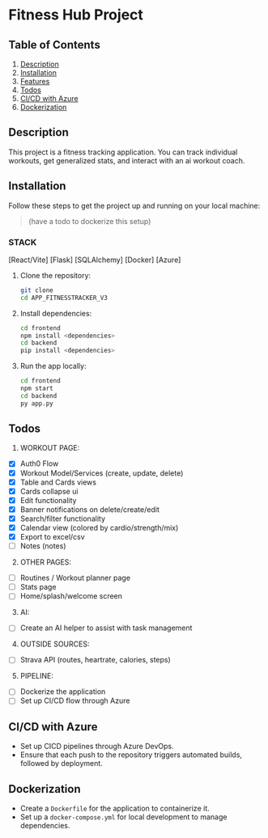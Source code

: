 # Fitness Hub Project

## Table of Contents
1. [Description](#description)
2. [Installation](#installation)
3. [Features](#features)
4. [Todos](#todos)
5. [CI/CD with Azure](#cicd-with-azure)
6. [Dockerization](#dockerization)

## Description
This project is a fitness tracking application. You can track individual workouts, get generalized stats, and interact with an ai workout coach.

## Installation
Follow these steps to get the project up and running on your local machine:
> (have a todo to dockerize this setup)

### STACK
[React/Vite]
[Flask] [SQLAlchemy]
[Docker]
[Azure]

1. Clone the repository:
    ```bash
    git clone
    cd APP_FITNESSTRACKER_V3
    ```

2. Install dependencies:
    ```bash
    cd frontend
    npm install <dependencies>
    cd backend
    pip install <dependencies>
    ```

3. Run the app locally:
    ```bash
    cd frontend
    npm start
    cd backend
    py app.py
    ```

## Todos
1. WORKOUT PAGE:
- [x] Auth0 Flow
- [x] Workout Model/Services (create, update, delete)
- [x] Table and Cards views
- [x] Cards collapse ui
- [x] Edit functionality
- [x] Banner notifications on delete/create/edit
- [x] Search/filter functionality
- [x] Calendar view (colored by cardio/strength/mix)
- [x] Export to excel/csv
- [ ] Notes (notes)
2. OTHER PAGES:
- [ ] Routines / Workout planner page
- [ ] Stats page
- [ ] Home/splash/welcome screen
3. AI:
- [ ] Create an AI helper to assist with task management
4. OUTSIDE SOURCES:
- [ ] Strava API (routes, heartrate, calories, steps)
5. PIPELINE:
- [ ] Dockerize the application
- [ ] Set up CI/CD flow through Azure

## CI/CD with Azure
- Set up CICD pipelines through Azure DevOps.
- Ensure that each push to the repository triggers automated builds, followed by deployment.

## Dockerization
- Create a `Dockerfile` for the application to containerize it.
- Set up a `docker-compose.yml` for local development to manage dependencies.
